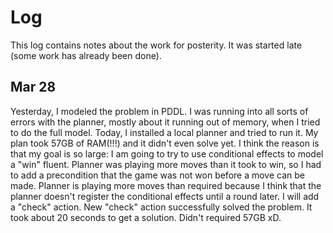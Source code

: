 # Log
This log contains notes about the work for posterity. It was started late (some work has already been done).

## Mar 28
Yesterday, I modeled the problem in PDDL. I was running into all sorts of errors with the planner, mostly about it running out of memory, when I tried to do the full model.
Today, I installed a local planner and tried to run it. My plan took 57GB of RAM(!!!) and it didn't even solve yet. I think the reason is that my goal is so large: I am going to try to use conditional effects to model a "win" fluent.
Planner was playing more moves than it took to win, so I had to add a precondition that the game was not won before a move can be made.
Planner is playing more moves than required because I think that the planner doesn't register the conditional effects until a round later. I will add a "check" action.
New "check" action successfully solved the problem. It took about 20 seconds to get a solution. Didn't required 57GB xD.
